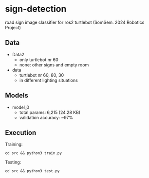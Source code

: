 # sign-detection

road sign image classifier for ros2 turtlebot (SomSem. 2024 Robotics Project)
## Data
- Data2
  - only turtlebot nr 60
  - none: other signs and empty room
- data
    - turtlebot nr 60, 80, 30
    - in different lighting situations
## Models
- model_0
  - total params: 6,215 (24.28 KB)
  - validation accuracy: ~97%

## Execution 

Training:
```
cd src && python3 train.py
```

Testing:
```
cd src && python3 test.py
```
